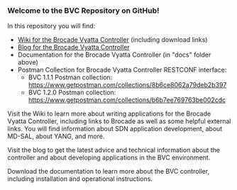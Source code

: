 ### Welcome to the BVC Repository on GitHub!

In this repository you will find:

* [Wiki for the Brocade Vyatta Controller](https://github.com/BRCDcomm/BVC/wiki) (including download links)
* [Blog for the Brocade Vyatta Controller](http://brcdcomm.github.io/BVC/)
* Documentation for the Brocade Vyatta Controller (in "docs" folder above)
* Postman Collection for Brocade Vyatta Controller RESTCONF interface: 
    * BVC 1.1.1 Postman collection:  https://www.getpostman.com/collections/8b6ce8062a79deb2b397
    * BVC 1.2.0 Postman collection:  https://www.getpostman.com/collections/b6b7ee769763be002cdc

Visit the Wiki to learn more about writing applications for the Brocade Vyatta Controller, including links to Brocade as well as some helpful external links. You will find information about SDN application development, about MD-SAL, about YANG, and more.

Visit the blog to get the latest advice and technical information about the controller and about developing applications in the BVC environment.

Download the documentation to learn more about the BVC controller, including installation and operational instructions.
